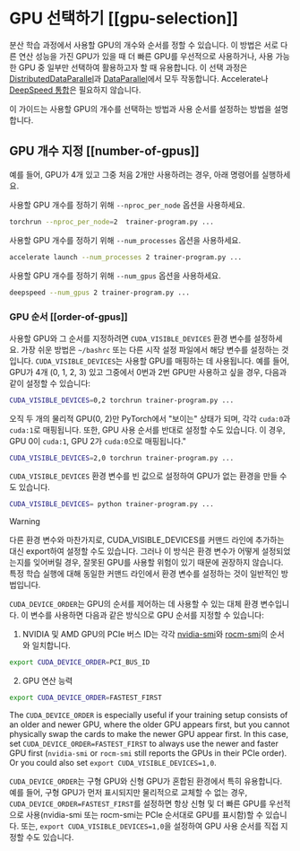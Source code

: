 <!--Copyright 2025 The HuggingFace Team. All rights reserved.

Licensed under the Apache License, Version 2.0 (the "License"); you may not use this file except in compliance with
the License. You may obtain a copy of the License at

http://www.apache.org/licenses/LICENSE-2.0

Unless required by applicable law or agreed to in writing, software distributed under the License is distributed on
an "AS IS" BASIS, WITHOUT WARRANTIES OR CONDITIONS OF ANY KIND, either express or implied. See the License for the
specific language governing permissions and limitations under the License.

⚠️ Note that this file is in Markdown but contain specific syntax for our doc-builder (similar to MDX) that may not be
rendered properly in your Markdown viewer.

-->

<!-- TODO: this was copied from the korean version of `gpu_selection.md`, and is not up to date with the english version of `accelerator_selection.md` -->

# GPU 선택하기 [[gpu-selection]]

분산 학습 과정에서 사용할 GPU의 개수와 순서를 정할 수 있습니다. 이 방법은 서로 다른 연산 성능을 가진 GPU가 있을 때 더 빠른 GPU를 우선적으로 사용하거나, 사용 가능한 GPU 중 일부만 선택하여 활용하고자 할 때 유용합니다. 이 선택 과정은 [DistributedDataParallel](https://pytorch.org/docs/stable/generated/torch.nn.parallel.DistributedDataParallel.html)과 [DataParallel](https://pytorch.org/docs/stable/generated/torch.nn.DataParallel.html)에서 모두 작동합니다. Accelerate나 [DeepSpeed 통합](./main_classes/deepspeed)은 필요하지 않습니다.

이 가이드는 사용할 GPU의 개수를 선택하는 방법과 사용 순서를 설정하는 방법을 설명합니다.

## GPU 개수 지정 [[number-of-gpus]]

예를 들어, GPU가 4개 있고 그중 처음 2개만 사용하려는 경우, 아래 명령어를 실행하세요.

<hfoptions id="select-gpu">
<hfoption id="torchrun">

사용할 GPU 개수를 정하기 위해 `--nproc_per_node` 옵션을 사용하세요.

```bash
torchrun --nproc_per_node=2  trainer-program.py ...
```

</hfoption>
<hfoption id="Accelerate">

사용할 GPU 개수를 정하기 위해 `--num_processes` 옵션을 사용하세요.

```bash
accelerate launch --num_processes 2 trainer-program.py ...
```

</hfoption>
<hfoption id="DeepSpeed">

사용할 GPU 개수를 정하기 위해 `--num_gpus` 옵션을 사용하세요.

```bash
deepspeed --num_gpus 2 trainer-program.py ...
```

</hfoption>
</hfoptions>

### GPU 순서 [[order-of-gpus]]

사용할 GPU와 그 순서를 지정하려면 `CUDA_VISIBLE_DEVICES` 환경 변수를 설정하세요. 가장 쉬운 방법은 `~/bashrc` 또는 다른 시작 설정 파일에서 해당 변수를 설정하는 것입니다. `CUDA_VISIBLE_DEVICES`는 사용할 GPU를 매핑하는 데 사용됩니다. 예를 들어, GPU가 4개 (0, 1, 2, 3) 있고 그중에서 0번과 2번 GPU만 사용하고 싶을 경우, 다음과 같이 설정할 수 있습니다:

```bash
CUDA_VISIBLE_DEVICES=0,2 torchrun trainer-program.py ...
```

오직 두 개의 물리적 GPU(0, 2)만 PyTorch에서 "보이는" 상태가 되며, 각각 `cuda:0`과 `cuda:1`로 매핑됩니다. 또한, GPU 사용 순서를 반대로 설정할 수도 있습니다. 이 경우, GPU 0이 `cuda:1`, GPU 2가 `cuda:0`으로 매핑됩니다."

```bash
CUDA_VISIBLE_DEVICES=2,0 torchrun trainer-program.py ...
```

`CUDA_VISIBLE_DEVICES` 환경 변수를 빈 값으로 설정하여 GPU가 없는 환경을 만들 수도 있습니다.

```bash
CUDA_VISIBLE_DEVICES= python trainer-program.py ...
```

> [!WARNING]
> 다른 환경 변수와 마찬가지로, CUDA_VISIBLE_DEVICES를 커맨드 라인에 추가하는 대신 export하여 설정할 수도 있습니다. 그러나 이 방식은 환경 변수가 어떻게 설정되었는지를 잊어버릴 경우, 잘못된 GPU를 사용할 위험이 있기 때문에 권장하지 않습니다. 특정 학습 실행에 대해 동일한 커맨드 라인에서 환경 변수를 설정하는 것이 일반적인 방법입니다.

`CUDA_DEVICE_ORDER`는 GPU의 순서를 제어하는 데 사용할 수 있는 대체 환경 변수입니다. 이 변수를 사용하면 다음과 같은 방식으로 GPU 순서를 지정할 수 있습니다:

1. NVIDIA 및 AMD GPU의 PCIe 버스 ID는 각각 [nvidia-smi](https://developer.nvidia.com/nvidia-system-management-interface)와 [rocm-smi](https://rocm.docs.amd.com/projects/rocm_smi_lib/en/latest/.doxygen/docBin/html/index.html)의 순서와 일치합니다.

```bash
export CUDA_DEVICE_ORDER=PCI_BUS_ID
```

2. GPU 연산 능력

```bash
export CUDA_DEVICE_ORDER=FASTEST_FIRST
```

The `CUDA_DEVICE_ORDER` is especially useful if your training setup consists of an older and newer GPU, where the older GPU appears first, but you cannot physically swap the cards to make the newer GPU appear first. In this case, set `CUDA_DEVICE_ORDER=FASTEST_FIRST` to always use the newer and faster GPU first (`nvidia-smi` or `rocm-smi` still reports the GPUs in their PCIe order). Or you could also set `export CUDA_VISIBLE_DEVICES=1,0`.

`CUDA_DEVICE_ORDER`는 구형 GPU와 신형 GPU가 혼합된 환경에서 특히 유용합니다. 예를 들어, 구형 GPU가 먼저 표시되지만 물리적으로 교체할 수 없는 경우, `CUDA_DEVICE_ORDER=FASTEST_FIRST`를 설정하면 항상 신형 및 더 빠른 GPU를 우선적으로 사용(nvidia-smi 또는 rocm-smi는 PCIe 순서대로 GPU를 표시함)할 수 있습니다. 또는, `export CUDA_VISIBLE_DEVICES=1,0`을 설정하여 GPU 사용 순서를 직접 지정할 수도 있습니다.
